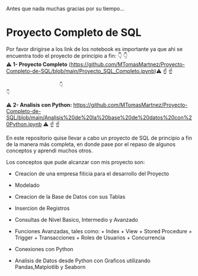 Antes que nada muchas gracias por su tiempo...

# **Proyecto Completo de SQL**

Por favor dirigirse a los link de los notebook es importante ya que ahi se encuentra todo el proyecto de principio a fin:
                     👇                                                            👇                                       
⚠️ **1- Proyecto Completo** (https://github.com/MTomasMartnez/Proyecto-Completo-de-SQL/blob/main/Proyecto_SQL_Completo.ipynb)⚠️
                     ☝️                                                            ☝️
                     
                        👇                                                            👇
⚠️ **2- Analisis con Python:** https://github.com/MTomasMartnez/Proyecto-Completo-de-SQL/blob/main/Analisis%20de%20la%20base%20de%20datos%20con%20Python.ipynb ⚠️
                        ☝️                                                            ☝️

En este repositorio quise llevar a cabo un proyecto de SQL de principio a fin de la manera más completa, en donde pase por el repaso de algunos conceptos y aprendi muchos otros.

Los conceptos que pude alcanzar con mis proyecto son:

+ Creacion de una empresa fiticia para el desarrollo del Proyecto
+ Modelado
+ Creacion de la Base de Datos con sus Tablas
+ Insercion de Registros
+ Consultas de Nivel Basico, Intermedio y Avanzado
+ Funciones Avanzadas, tales como:
      + Index
      + View
      + Stored Procedure
      + Trigger
      + Transacciones
      + Roles de Usuarios 
      + Concurrencia

+ Conexiones con Python
+ Analisis de Datos desde Python con Graficos utilizando Pandas,Matplotlib y Seaborn 
